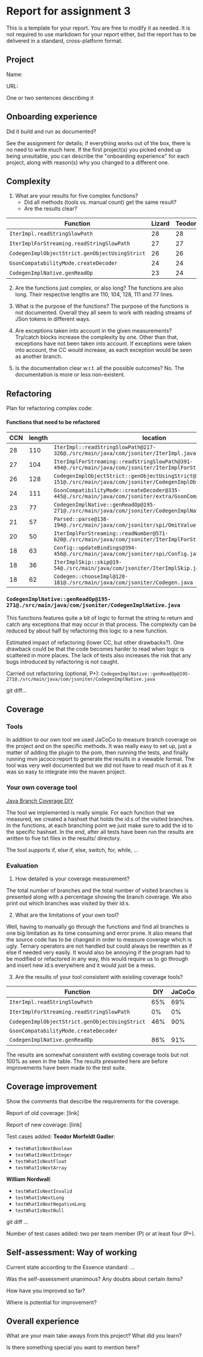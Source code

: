 # Report for assignment 3

This is a template for your report. You are free to modify it as needed.
It is not required to use markdown for your report either, but the report
has to be delivered in a standard, cross-platform format.

## Project

Name:

URL:

One or two sentences describing it

## Onboarding experience

Did it build and run as documented?
    
See the assignment for details; if everything works out of the box,
there is no need to write much here. If the first project(s) you picked
ended up being unsuitable, you can describe the "onboarding experience"
for each project, along with reason(s) why you changed to a different one.


## Complexity

1. What are your results for five complex functions?
   * Did all methods (tools vs. manual count) get the same result?
   * Are the results clear?

| Function                                       | Lizard | Teodor | William |
| ---------------------------------------------- | ------ | ------ | ------- |
| `IterImpl.readStringSlowPath`                  | 28     | 28     | 28      |
| `IterImplForStreaming.readStringSlowPath`      | 27     | 27     | 27      |
| `CodegenImplObjectStrict.genObjectUsingStrict` | 26     | 26     | 25      |
| `GsonCompatabilityMode.createDecoder`          | 24     | 24     | 21      |
| `CodegenImplNative.genReadOp`                  | 23     | 24     | 23      |

2. Are the functions just complex, or also long?
The functions are also long. Their respective lengths are 110, 104, 128, 111 and 77 lines.

3. What is the purpose of the functions?
The purpose of the functions is not documented. Overall they all seem to work with reading streams of JSon tokens in different ways.
   
5. Are exceptions taken into account in the given measurements?
Try/catch blocks increase the complexity by one. Other than that, exceptions have not been taken into account. If exceptions were taken into account, the CC would increase, as each exception would be seen as another branch.

6. Is the documentation clear w.r.t. all the possible outcomes?
No. The documentation is more or less non-existent.


## Refactoring

Plan for refactoring complex code:
#### Functions that need to be refactored
| CCN | length | location                                                                                                     |
| --- | ------ | ------------------------------------------------------------------------------------------------------------ |
| 28  | 110    | `IterImpl::readStringSlowPath@217-326@./src/main/java/com/jsoniter/IterImpl.java`                            |
| 27  | 104    | `IterImplForStreaming::readStringSlowPath@391-494@./src/main/java/com/jsoniter/IterImplForStreaming.java`    |
| 26  | 128    | `CodegenImplObjectStrict::genObjectUsingStrict@24-151@./src/main/java/com/jsoniter/CodegenImplObjectStrict.` |
| 24  | 111    | `GsonCompatibilityMode::createDecoder@335-445@./src/main/java/com/jsoniter/extra/GsonCompatibilityMode.java` |
| 23  | 77     | `CodegenImplNative::genReadOp@195-271@./src/main/java/com/jsoniter/CodegenImplNative.java`                   |
| 21  | 57     | `Parsed::parse@138-194@./src/main/java/com/jsoniter/spi/OmitValue.java`                                      |
| 20  | 50     | `IterImplForStreaming::readNumber@571-620@./src/main/java/com/jsoniter/IterImplForStreaming.java`            |
| 18  | 63     | `Config::updateBindings@394-456@./src/main/java/com/jsoniter/spi/Config.java`                                |
| 18  | 36     | `IterImplSkip::skip@19-54@./src/main/java/com/jsoniter/IterImplSkip.java`                                    |
| 18  | 62     | `Codegen::chooseImpl@120-181@./src/main/java/com/jsoniter/Codegen.java`                                      |
### `CodegenImplNative::genReadOp@195-271@./src/main/java/com/jsoniter/CodegenImplNative.java` 
This functions features quite a bit of logic to format the string to return and catch any exceptions that may occur in that process. The complexity can be reduced by about half by refactoring this logic to a new function.


Estimated impact of refactoring (lower CC, but other drawbacks?).
One drawback could be that the code becomes harder to read when logic is scattered in more places. The lack of tests also increases the risk that any bugs introduced by refactoring is not caught.

Carried out refactoring (optional, P+):
`CodegenImplNative::genReadOp@195-271@./src/main/java/com/jsoniter/CodegenImplNative.java`

git diff...

## Coverage

### Tools

In addition to our own tool we used JaCoCo to measure branch coverage on the project and on the specific methods. It was really easy to set up, just a matter of adding the plugin to the pom, then running the tests, and finally running mvn jacoco:report to generate the results in a viewable format. The tool was very well documented but we did not have to read much of it as it was so easy to integrate into the maven project.

### Your own coverage tool

[Java Branch Coverage DIY](https://github.com/dd2480-group14-2024/java/tree/feature/issue-3/branch-coverage-diy)

The tool we implemented is really simple. For each function that we measured, we created a hashset that holds the id:s of the visited branches. In the functions, at each branching point we just make sure to add the id to the specific hashset. In the end, after all tests have been run the results are written to five txt files in the results/ directory.

The tool supports if, else if, else, switch, for, while, ... 

### Evaluation

1. How detailed is your coverage measurement?

The total number of branches and the total number of visited branches is presented along with a percentage showing the branch coverage. We also print out which branches was visited by their id:s.

2. What are the limitations of your own tool?

Well, having to manually go through the functions and find all branches is one big limitation as its time consuming and error prone. It also means that the source code has to be changed in order to measure coverage which is ugly. Ternary operators are not handled but could always be rewritten as if else if needed very easily. It would also be annoying if the program had to be modified or refactored in any way, this would require us to go through and insert new id:s everywhere and it would just be a mess.

3. Are the results of your tool consistent with existing coverage tools?

| Function                                       | DIY    | JaCoCo | 
| ---------------------------------------------- | ------ | ------ | 
| `IterImpl.readStringSlowPath`                  | 65%    | 69%    | 
| `IterImplForStreaming.readStringSlowPath`      | 0%     | 0%     | 
| `CodegenImplObjectStrict.genObjectUsingStrict` | 46%    | 90%    | 
| `GsonCompatabilityMode.createDecoder`          |        |        | 
| `CodegenImplNative.genReadOp`                  | 86%    | 91%    | 

The results are somewhat consistent with existing coverage tools but not 100% as seen in the table. The results presented here are before improvements have been made to the test suite.

## Coverage improvement

Show the comments that describe the requirements for the coverage.

Report of old coverage: [link]

Report of new coverage: [link]

Test cases added:
__Teodor Morfeldt Gadler__:
* `testWhatIsNextBoolean`
* `testWhatIsNextInteger`
* `testWhatIsNextFloat`
* `testWhatIsNextArray`

__William Nordwall__:
* `testWhatIsNextInvalid`
* `testWhatIsNextLong`
* `testWhatIsNextNegativeLong`
* `testWhatIsNextNull`

git diff ...

Number of test cases added: two per team member (P) or at least four (P+).

## Self-assessment: Way of working

Current state according to the Essence standard: ...

Was the self-assessment unanimous? Any doubts about certain items?

How have you improved so far?

Where is potential for improvement?

## Overall experience

What are your main take-aways from this project? What did you learn?

Is there something special you want to mention here?
